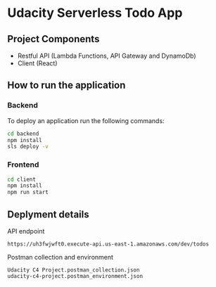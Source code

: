 # Udacity Serverless Todo App

## Project Components

- Restful API (Lambda Functions, API Gateway and DynamoDb)
- Client (React)

## How to run the application

### Backend

To deploy an application run the following commands:

```bash
cd backend
npm install
sls deploy -v
```

### Frontend

```bash
cd client
npm install
npm run start
```

## Deplyment details

API endpoint

```
https://uh3fwjwft0.execute-api.us-east-1.amazonaws.com/dev/todos
```

Postman collection and environment

```
Udacity C4 Project.postman_collection.json
udacity-c4-project.postman_environment.json
```
